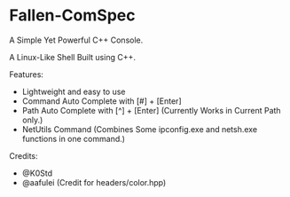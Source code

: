 # Fallen-ComSpec
A Simple Yet Powerful C++ Console.

A Linux-Like Shell Built using C++.

Features:
+ Lightweight and easy to use
+ Command Auto Complete with [#] + [Enter]
+ Path Auto Complete with [^] + [Enter] (Currently Works in Current Path only.)
+ NetUtils Command (Combines Some ipconfig.exe and netsh.exe functions in one command.)

Credits:
+ @K0Std
+ @aafulei (Credit for headers/color.hpp)

